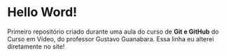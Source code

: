 # Hello Word!
 Primeiro repositório criado durante uma aula do curso de **Git e GitHub** do Curso em Vídeo, do professor Gustavo Guanabara.
 Essa linha eu alterei diretamente no site!
 
